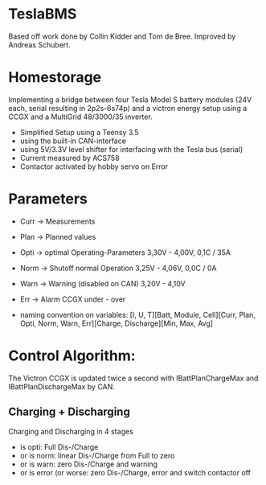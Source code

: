 # TeslaBMS

Based off work done by Collin Kidder and Tom de Bree. 
Improved by Andreas Schubert.


# Homestorage

Implementing a bridge between four Tesla Model S battery modules (24V each, serial resulting in 2p2s-6s74p) and a victron energy setup using a CCGX and a MultiGrid 48/3000/35 inverter.

- Simplified Setup using a Teensy 3.5
- using the built-in CAN-interface 
- using 5V/3.3V level shifter for interfacing with the Tesla bus (serial)
- Current measured by ACS758
- Contactor activated by hobby servo on Error


# Parameters

- Curr  -> Measurements
- Plan  -> Planned values
- Opti  -> optimal Operating-Parameters 3,30V - 4,00V, 0,1C / 35A
- Norm  -> Shutoff normal Operation     3,25V - 4,06V, 0,0C / 0A
- Warn  -> Warning (disabled on CAN)    3,20V - 4,10V   
- Err   -> Alarm CCGX                   under - over 

- naming convention on variables: 
  [I, U, T][Batt, Module, Cell][Curr, Plan, Opti, Norm, Warn, Err][Charge, Discharge][Min, Max, Avg]


# Control Algorithm:

The Victron CCGX is updated twice a second with IBattPlanChargeMax and IBattPlanDischargeMax by CAN.

## Charging + Discharging

Charging and Discharging in 4 stages
* is opti: Full Dis-/Charge
* or is norm: linear Dis-/Charge from Full to zero
* or is warn: zero Dis-/Charge and warning
* or is error (or worse: zero Dis-/Charge, error and switch contactor off 
